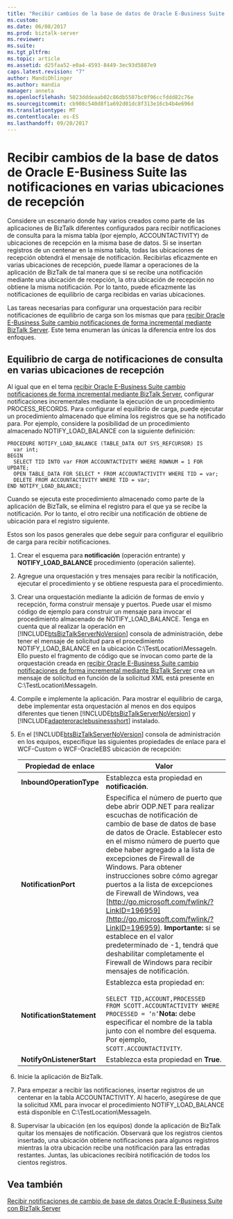```yaml
---
title: "Recibir cambios de la base de datos de Oracle E-Business Suite las notificaciones en varias ubicaciones de recepción | Documentos de Microsoft"
ms.custom: 
ms.date: 06/08/2017
ms.prod: biztalk-server
ms.reviewer: 
ms.suite: 
ms.tgt_pltfrm: 
ms.topic: article
ms.assetid: d25faa52-e0a4-4593-8449-3ec93d5887e9
caps.latest.revision: "7"
author: MandiOhlinger
ms.author: mandia
manager: anneta
ms.openlocfilehash: 5023dddeaab02c86db5507bc0f96ccfddd82c76e
ms.sourcegitcommit: cb908c540d8f1a692d01dc8f313e16cb4b4e696d
ms.translationtype: MT
ms.contentlocale: es-ES
ms.lasthandoff: 09/20/2017
---
```

# <a name="receive-oracle-e-business-suite-database-change-notifications-on-multiple-receive-locations"></a>Recibir cambios de la base de datos de Oracle E-Business Suite las notificaciones en varias ubicaciones de recepción
Considere un escenario donde hay varios creados como parte de las aplicaciones de BizTalk diferentes configurados para recibir notificaciones de consulta para la misma tabla (por ejemplo, ACCOUNTACTIVITY) de ubicaciones de recepción en la misma base de datos. Si se insertan registros de un centenar en la misma tabla, todas las ubicaciones de recepción obtendrá el mensaje de notificación. Recibirlas eficazmente en varias ubicaciones de recepción, puede llamar a operaciones de la aplicación de BizTalk de tal manera que si se recibe una notificación mediante una ubicación de recepción, la otra ubicación de recepción no obtiene la misma notificación. Por lo tanto, puede eficazmente las notificaciones de equilibrio de carga recibidas en varias ubicaciones.  
  
 Las tareas necesarias para configurar una orquestación para recibir notificaciones de equilibrio de carga son los mismas que para [recibir Oracle E-Business Suite cambio notificaciones de forma incremental mediante BizTalk Server](../../adapters-and-accelerators/adapter-oracle-ebs/receive-oracle-ebs-change-notifications-incrementally-using-biztalk-server.md). Este tema enumeran las únicas la diferencia entre los dos enfoques.  
  
## <a name="load-balancing-query-notifications-across-multiple-receive-locations"></a>Equilibrio de carga de notificaciones de consulta en varias ubicaciones de recepción  
 Al igual que en el tema [recibir Oracle E-Business Suite cambio notificaciones de forma incremental mediante BizTalk Server](../../adapters-and-accelerators/adapter-oracle-ebs/receive-oracle-ebs-change-notifications-incrementally-using-biztalk-server.md), configurar notificaciones incrementales mediante la ejecución de un procedimiento PROCESS_RECORDS. Para configurar el equilibrio de carga, puede ejecutar un procedimiento almacenado que elimina los registros que se ha notificado para. Por ejemplo, considere la posibilidad de un procedimiento almacenado NOTIFY_LOAD_BALANCE con la siguiente definición:  
  
```  
PROCEDURE NOTIFY_LOAD_BALANCE (TABLE_DATA OUT SYS_REFCURSOR) IS  
  var int;  
BEGIN  
  SELECT TID INTO var FROM ACCOUNTACTIVITY WHERE ROWNUM = 1 FOR UPDATE;  
  OPEN TABLE_DATA FOR SELECT * FROM ACCOUNTACTIVITY WHERE TID = var;  
  DELETE FROM ACCOUNTACTIVITY WHERE TID = var;  
END NOTIFY_LOAD_BALANCE;  
```  
  
 Cuando se ejecuta este procedimiento almacenado como parte de la aplicación de BizTalk, se elimina el registro para el que ya se recibe la notificación. Por lo tanto, el otro recibir una notificación de obtiene de ubicación para el registro siguiente.  
  
 Estos son los pasos generales que debe seguir para configurar el equilibrio de carga para recibir notificaciones.  
  
1.  Crear el esquema para **notificación** (operación entrante) y **NOTIFY_LOAD_BALANCE** procedimiento (operación saliente).  
  
2.  Agregue una orquestación y tres mensajes para recibir la notificación, ejecutar el procedimiento y se obtiene respuesta para el procedimiento.  
  
3.  Crear una orquestación mediante la adición de formas de envío y recepción, forma construir mensaje y puertos. Puede usar el mismo código de ejemplo para construir un mensaje para invocar el procedimiento almacenado de NOTIFY_LOAD_BALANCE. Tenga en cuenta que al realizar la operación en [!INCLUDE[btsBizTalkServerNoVersion](../../includes/btsbiztalkservernoversion-md.md)] consola de administración, debe tener el mensaje de solicitud para el procedimiento NOTIFY_LOAD_BALANCE en la ubicación C:\TestLocation\MessageIn. Ello puesto el fragmento de código que se invocan como parte de la orquestación creada en [recibir Oracle E-Business Suite cambio notificaciones de forma incremental mediante BizTalk Server](../../adapters-and-accelerators/adapter-oracle-ebs/receive-oracle-ebs-change-notifications-incrementally-using-biztalk-server.md) crea un mensaje de solicitud en función de la solicitud XML está presente en C:\TestLocation\MessageIn.  
  
4.  Compile e implemente la aplicación. Para mostrar el equilibrio de carga, debe implementar esta orquestación al menos en dos equipos diferentes que tienen [!INCLUDE[btsBizTalkServerNoVersion](../../includes/btsbiztalkservernoversion-md.md)] y [!INCLUDE[adapteroraclebusinessshort](../../includes/adapteroraclebusinessshort-md.md)] instalado.  
  
5.  En el [!INCLUDE[btsBizTalkServerNoVersion](../../includes/btsbiztalkservernoversion-md.md)] consola de administración en los equipos, especifique las siguientes propiedades de enlace para el WCF-Custom o WCF-OracleEBS ubicación de recepción:  
  
    |Propiedad de enlace|Valor|  
    |----------------------|-----------|  
    |**InboundOperationType**|Establezca esta propiedad en **notificación**.|  
    |**NotificationPort**|Especifica el número de puerto que debe abrir ODP.NET para realizar escuchas de notificación de cambio de base de datos de base de datos de Oracle. Establecer esto en el mismo número de puerto que debe haber agregado a la lista de excepciones de Firewall de Windows. Para obtener instrucciones sobre cómo agregar puertos a la lista de excepciones de Firewall de Windows, vea [http://go.microsoft.com/fwlink/?LinkID=196959](http://go.microsoft.com/fwlink/?LinkID=196959). **Importante:** si se establece en el valor predeterminado de -1, tendrá que deshabilitar completamente el Firewall de Windows para recibir mensajes de notificación.|  
    |**NotificationStatement**|Establezca esta propiedad en:<br /><br /> `SELECT TID,ACCOUNT,PROCESSED FROM SCOTT.ACCOUNTACTIVITY WHERE PROCESSED = ‘n’`**Nota:** debe especificar el nombre de la tabla junto con el nombre del esquema. Por ejemplo, `SCOTT.ACCOUNTACTIVITY`.|  
    |**NotifyOnListenerStart**|Establezca esta propiedad en **True**.|  
  
6.  Inicie la aplicación de BizTalk.  
  
7.  Para empezar a recibir las notificaciones, insertar registros de un centenar en la tabla ACCOUNTACTIVITY. Al hacerlo, asegúrese de que la solicitud XML para invocar el procedimiento NOTIFY_LOAD_BALANCE está disponible en C:\TestLocation\MessageIn.  
  
8.  Supervisar la ubicación (en los equipos) donde la aplicación de BizTalk quitar los mensajes de notificación. Observará que los registros cientos insertado, una ubicación obtiene notificaciones para algunos registros mientras la otra ubicación recibe una notificación para las entradas restantes. Juntas, las ubicaciones recibirá notificación de todos los cientos registros.  
  
## <a name="see-also"></a>Vea también  
 [Recibir notificaciones de cambio de base de datos Oracle E-Business Suite con BizTalk Server](../../adapters-and-accelerators/adapter-oracle-ebs/receive-oracle-ebs-database-change-notifications-using-biztalk-server.md)